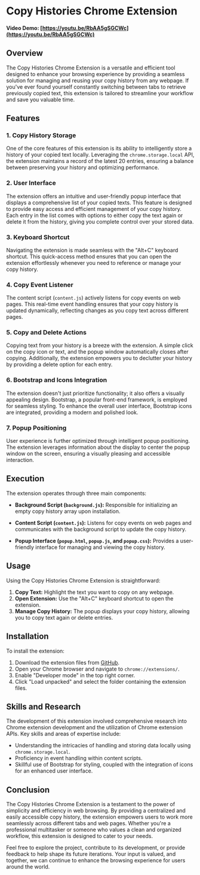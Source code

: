 # Copy Histories Chrome Extension

#### Video Demo: [https://youtu.be/RbAA5gSGCWc](https://youtu.be/RbAA5gSGCWc)

## Overview

The Copy Histories Chrome Extension is a versatile and efficient tool designed to enhance your browsing experience by providing a seamless solution for managing and reusing your copy history from any webpage. If you've ever found yourself constantly switching between tabs to retrieve previously copied text, this extension is tailored to streamline your workflow and save you valuable time.

## Features

### 1. Copy History Storage

One of the core features of this extension is its ability to intelligently store a history of your copied text locally. Leveraging the `chrome.storage.local` API, the extension maintains a record of the latest 20 entries, ensuring a balance between preserving your history and optimizing performance.

### 2. User Interface

The extension offers an intuitive and user-friendly popup interface that displays a comprehensive list of your copied texts. This feature is designed to provide easy access and efficient management of your copy history. Each entry in the list comes with options to either copy the text again or delete it from the history, giving you complete control over your stored data.

### 3. Keyboard Shortcut

Navigating the extension is made seamless with the "Alt+C" keyboard shortcut. This quick-access method ensures that you can open the extension effortlessly whenever you need to reference or manage your copy history.

### 4. Copy Event Listener

The content script (`content.js`) actively listens for copy events on web pages. This real-time event handling ensures that your copy history is updated dynamically, reflecting changes as you copy text across different pages.

### 5. Copy and Delete Actions

Copying text from your history is a breeze with the extension. A simple click on the copy icon or text, and the popup window automatically closes after copying. Additionally, the extension empowers you to declutter your history by providing a delete option for each entry.

### 6. Bootstrap and Icons Integration

The extension doesn't just prioritize functionality; it also offers a visually appealing design. Bootstrap, a popular front-end framework, is employed for seamless styling. To enhance the overall user interface, Bootstrap icons are integrated, providing a modern and polished look.

### 7. Popup Positioning

User experience is further optimized through intelligent popup positioning. The extension leverages information about the display to center the popup window on the screen, ensuring a visually pleasing and accessible interaction.

## Execution

The extension operates through three main components:

- **Background Script (`background.js`):** Responsible for initializing an empty copy history array upon installation.

- **Content Script (`content.js`):** Listens for copy events on web pages and communicates with the background script to update the copy history.

- **Popup Interface (`popup.html`, `popup.js`, and `popup.css`):** Provides a user-friendly interface for managing and viewing the copy history.

## Usage

Using the Copy Histories Chrome Extension is straightforward:

1. **Copy Text:** Highlight the text you want to copy on any webpage.
2. **Open Extension:** Use the "Alt+C" keyboard shortcut to open the extension.
3. **Manage Copy History:** The popup displays your copy history, allowing you to copy text again or delete entries.

## Installation

To install the extension:

1. Download the extension files from [GitHub](https://github.com/Chhunneng/cs50-final-project).
2. Open your Chrome browser and navigate to `chrome://extensions/`.
3. Enable "Developer mode" in the top right corner.
4. Click "Load unpacked" and select the folder containing the extension files.

## Skills and Research

The development of this extension involved comprehensive research into Chrome extension development and the utilization of Chrome extension APIs. Key skills and areas of expertise include:

- Understanding the intricacies of handling and storing data locally using `chrome.storage.local`.
- Proficiency in event handling within content scripts.
- Skillful use of Bootstrap for styling, coupled with the integration of icons for an enhanced user interface.

## Conclusion

The Copy Histories Chrome Extension is a testament to the power of simplicity and efficiency in web browsing. By providing a centralized and easily accessible copy history, the extension empowers users to work more seamlessly across different tabs and web pages. Whether you're a professional multitasker or someone who values a clean and organized workflow, this extension is designed to cater to your needs.

Feel free to explore the project, contribute to its development, or provide feedback to help shape its future iterations. Your input is valued, and together, we can continue to enhance the browsing experience for users around the world.
